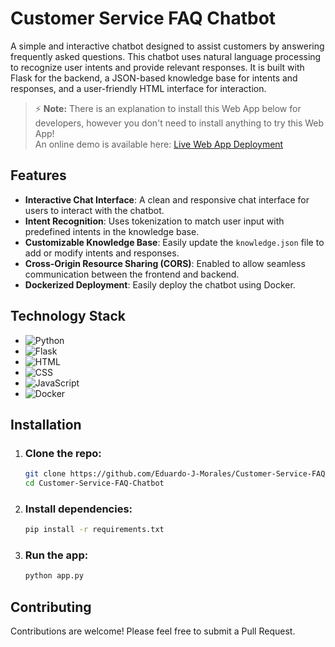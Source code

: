 # Customer Service FAQ Chatbot

A simple and interactive chatbot designed to assist customers by answering frequently asked questions. This chatbot uses natural language processing to recognize user intents and provide relevant responses. It is built with Flask for the backend, a JSON-based knowledge base for intents and responses, and a user-friendly HTML interface for interaction.

> ⚡ **Note:** There is an explanation to install this Web App below for developers, however you don't need to install anything to try this Web App!  
> An online demo is available here: [Live Web App Deployment](https://customer-service-faq.zeabur.app/)
## Features 

- **Interactive Chat Interface**: A clean and responsive chat interface for users to interact with the chatbot.
- **Intent Recognition**: Uses tokenization to match user input with predefined intents in the knowledge base.
- **Customizable Knowledge Base**: Easily update the `knowledge.json` file to add or modify intents and responses.
- **Cross-Origin Resource Sharing (CORS)**: Enabled to allow seamless communication between the frontend and backend.
- **Dockerized Deployment**: Easily deploy the chatbot using Docker.

## Technology Stack

- ![Python](https://img.shields.io/badge/Python-3.11-blue?logo=python&logoColor=white)
- ![Flask](https://img.shields.io/badge/Flask-2.0.3-green?logo=flask&logoColor=white)
- ![HTML](https://img.shields.io/badge/HTML-5-orange?logo=html5&logoColor=white)
- ![CSS](https://img.shields.io/badge/CSS-3-blue?logo=css3&logoColor=white)
- ![JavaScript](https://img.shields.io/badge/JavaScript-ES6-yellow?logo=javascript&logoColor=white)
- ![Docker](https://img.shields.io/badge/Docker-20.10-blue?logo=docker&logoColor=white)

## Installation

1. ### Clone the repo:
    ```sh
    git clone https://github.com/Eduardo-J-Morales/Customer-Service-FAQ-Chatbot.git
    cd Customer-Service-FAQ-Chatbot
     ```
    
2. ### Install dependencies:
    ```sh
    pip install -r requirements.txt
    ```
    
3. ### Run the app:
    ```sh
    python app.py
    ```

## Contributing

Contributions are welcome! Please feel free to submit a Pull Request.
